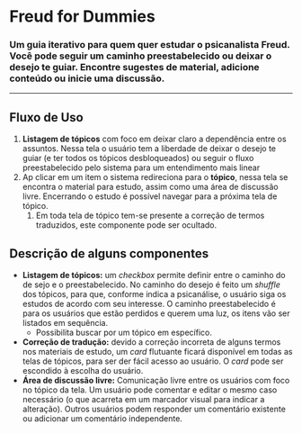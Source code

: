 
# Freud for Dummies

### Um guia iterativo para quem quer estudar o psicanalista Freud. Você pode seguir um caminho preestabelecido ou deixar o desejo te guiar. Encontre sugestes de material, adicione conteúdo ou inicie uma discussão.

---

## Fluxo de Uso
1. **Listagem de tópicos** com foco em deixar claro a dependência entre os assuntos. Nessa tela o usuário tem a liberdade de deixar o desejo te guiar (e ter todos os tópicos desbloqueados) ou seguir o fluxo preestabelecido pelo sistema para um entendimento mais linear
2. Ap clicar em um item o sistema redireciona para o **tópico**, nessa tela se encontra o material para estudo, assim como uma área de discussão livre. Encerrando o estudo é possível navegar para a próxima tela de tópico.
   1. Em toda tela de tópico tem-se presente a correção de termos traduzidos, este componente pode ser ocultado.

## Descrição de alguns componentes
- **Listagem de tópicos:** um *checkbox* permite definir entre o caminho do de sejo e o preestabelecido. No caminho do desejo é feito um *shuffle* dos tópicos, para que, conforme indica a psicanálise, o usuário siga os estudos de acordo com seu interesse. O caminho preestabelecido é para os usuários que estão perdidos e querem uma luz, os itens vão ser listados em sequência.
  - Possibilita buscar por um tópico em específico.
- **Correção de tradução:** devido a correção incorreta de alguns termos nos materiais de estudo, um *card* flutuante ficará disponível em todas as telas de tópicos, para ser der fácil acesso ao usuário. O *card* pode ser escondido à escolha do usuário.
- **Área de discussão livre:** Comunicação livre entre os usuários com foco no tópico da tela. Um usuário pode comentar e editar o mesmo caso necessário (o que acarreta em um marcador visual para indicar a alteração). Outros usuários podem responder um comentário existente ou adicionar um comentário independente.
